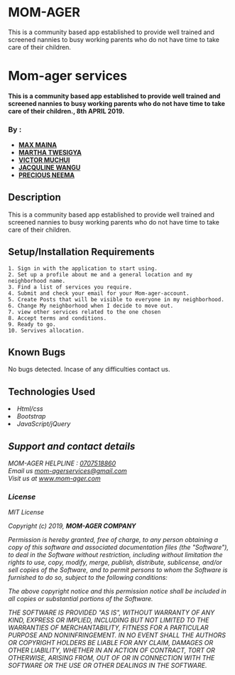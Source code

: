 # MOM-AGER
This is a community based app established to provide well trained and screened nannies to busy working parents who do not have time to take care of their children.

# Mom-ager services
#### This is a community based app established to provide well trained and screened nannies to busy working parents who do not have time to take care of their children., 8th APRIL 2019.
### By :

* [**MAX MAINA**](https://github.com/maxie24/)
* [**MARTHA TWESIGYA**](https://github.com/Martatwesi/)
* [**VICTOR MUCHUI**](https://github.com/vmuchui/)
* [**JACQULINE WANGU**](https://github.com/JacqulineWangu/)
* [**PRECIOUS NEEMA**](https://github.com/Neema2018/)


## Description
This is a community based app established to provide well trained and screened nannies to busy working parents who do not have time to take care of their children.
## Setup/Installation Requirements

    
    1. Sign in with the application to start using.
    2. Set up a profile about me and a general location and my neighborhood name.
    3. Find a list of services you require. 
    4. Submit and check your email for your Mom-ager-account.
    5. Create Posts that will be visible to everyone in my neighborhood.
    6. Change My neighborhood when I decide to move out.
    7. view other services related to the one chosen 
    8. Accept terms and conditions.
    9. Ready to go.
    10. Servives allocation.

## Known Bugs
No bugs detected. Incase of any difficulties contact us.
## Technologies Used

<li><em>Html/css<em></li>
<li><em>Bootstrap<em></li>
<li><em>JavaScript/jQuery</em></li>

## Support and contact details
MOM-AGER HELPLINE : [0707518860]('call')<br>
Email us  [mom-agerservices@gmail.com](email)<br>
Visit us at www.mom-ager.com

### License
*MIT License*

Copyright (c) 2019, **MOM-AGER COMPANY**

Permission is hereby granted, free of charge, to any person obtaining a copy of this software and associated documentation files (the "Software"), to deal in the Software without restriction, including without limitation the rights to use, copy, modify, merge, publish, distribute, sublicense, and/or sell copies of the Software, and to permit persons to whom the Software is furnished to do so, subject to the following conditions:

The above copyright notice and this permission notice shall be included in all copies or substantial portions of the Software.

THE SOFTWARE IS PROVIDED "AS IS", WITHOUT WARRANTY OF ANY KIND, EXPRESS OR IMPLIED, INCLUDING BUT NOT LIMITED TO THE WARRANTIES OF MERCHANTABILITY, FITNESS FOR A PARTICULAR PURPOSE AND NONINFRINGEMENT. IN NO EVENT SHALL THE AUTHORS OR COPYRIGHT HOLDERS BE LIABLE FOR ANY CLAIM, DAMAGES OR OTHER LIABILITY, WHETHER IN AN ACTION OF CONTRACT, TORT OR OTHERWISE, ARISING FROM, OUT OF OR IN CONNECTION WITH THE SOFTWARE OR THE USE OR OTHER DEALINGS IN THE SOFTWARE.
  
